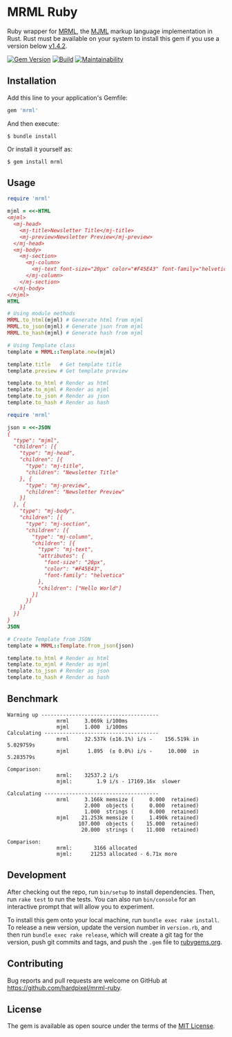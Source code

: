 # MRML Ruby

Ruby wrapper for [MRML](https://github.com/jdrouet/mrml), the [MJML](https://mjml.io) markup language implementation in Rust. Rust must be available on your system to install this gem if you use a version below [v1.4.2](https://github.com/hardpixel/mrml-ruby/releases/tag/v1.4.2).

[![Gem Version](https://badge.fury.io/rb/mrml.svg)](https://badge.fury.io/rb/mrml)
[![Build](https://github.com/hardpixel/mrml-ruby/actions/workflows/build.yml/badge.svg)](https://github.com/hardpixel/mrml-ruby/actions/workflows/build.yml)
[![Maintainability](https://api.codeclimate.com/v1/badges/7e307214d3c2e4d2056d/maintainability)](https://codeclimate.com/github/hardpixel/mrml-ruby/maintainability)

## Installation

Add this line to your application's Gemfile:

```ruby
gem 'mrml'
```

And then execute:

    $ bundle install

Or install it yourself as:

    $ gem install mrml

## Usage

```ruby
require 'mrml'

mjml = <<-HTML
<mjml>
  <mj-head>
    <mj-title>Newsletter Title</mj-title>
    <mj-preview>Newsletter Preview</mj-preview>
  </mj-head>
  <mj-body>
    <mj-section>
      <mj-column>
        <mj-text font-size="20px" color="#F45E43" font-family="helvetica">Hello World</mj-text>
      </mj-column>
    </mj-section>
  </mj-body>
</mjml>
HTML

# Using module methods
MRML.to_html(mjml) # Generate html from mjml
MRML.to_json(mjml) # Generate json from mjml
MRML.to_hash(mjml) # Generate hash from mjml

# Using Template class
template = MRML::Template.new(mjml)

template.title   # Get template title
template.preview # Get template preview

template.to_html # Render as html
template.to_mjml # Render as mjml
template.to_json # Render as json
template.to_hash # Render as hash
```

```ruby
require 'mrml'

json = <<-JSON
{
  "type": "mjml",
  "children": [{
    "type": "mj-head",
    "children": [{
      "type": "mj-title",
      "children": "Newsletter Title"
    }, {
      "type": "mj-preview",
      "children": "Newsletter Preview"
    }]
  }, {
    "type": "mj-body",
    "children": [{
      "type": "mj-section",
      "children": [{
        "type": "mj-column",
        "children": [{
          "type": "mj-text",
          "attributes": {
            "font-size": "20px",
            "color": "#F45E43",
            "font-family": "helvetica"
          },
          "children": ["Hello World"]
        }]
      }]
    }]
  }]
}
JSON

# Create Template from JSON
template = MRML::Template.from_json(json)

template.to_html # Render as html
template.to_mjml # Render as mjml
template.to_json # Render as json
template.to_hash # Render as hash
```

## Benchmark

```
Warming up --------------------------------------
                mrml     3.069k i/100ms
                mjml     1.000  i/100ms
Calculating -------------------------------------
                mrml     32.537k (±16.1%) i/s -    156.519k in   5.029759s
                mjml      1.895  (± 0.0%) i/s -     10.000  in   5.283579s

Comparison:
                mrml:    32537.2 i/s
                mjml:        1.9 i/s - 17169.16x  slower

Calculating -------------------------------------
                mrml     3.166k memsize (     0.000  retained)
                         2.000  objects (     0.000  retained)
                         1.000  strings (     0.000  retained)
                mjml    21.253k memsize (     1.490k retained)
                       107.000  objects (    15.000  retained)
                        20.000  strings (    11.000  retained)

Comparison:
                mrml:       3166 allocated
                mjml:      21253 allocated - 6.71x more
```

## Development

After checking out the repo, run `bin/setup` to install dependencies. Then, run `rake test` to run the tests. You can also run `bin/console` for an interactive prompt that will allow you to experiment.

To install this gem onto your local machine, run `bundle exec rake install`. To release a new version, update the version number in `version.rb`, and then run `bundle exec rake release`, which will create a git tag for the version, push git commits and tags, and push the `.gem` file to [rubygems.org](https://rubygems.org).

## Contributing

Bug reports and pull requests are welcome on GitHub at https://github.com/hardpixel/mrml-ruby.

## License

The gem is available as open source under the terms of the [MIT License](https://opensource.org/licenses/MIT).

